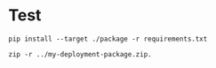 # Test
`pip install --target ./package -r requirements.txt`

`zip -r ../my-deployment-package.zip.`
